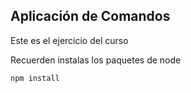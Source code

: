 ## Aplicación de Comandos
Este es el ejercicio del curso

Recuerden instalas los paquetes de node

```
npm install
```
